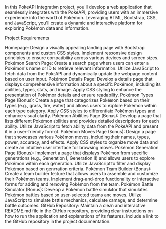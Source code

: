 In this PokeAPI Integration project, you'll develop a web application that seamlessly integrates with the PokeAPI, providing users with an immersive experience into the world of Pokémon. Leveraging HTML, Bootstrap, CSS, and JavaScript, you'll create a dynamic and interactive platform for exploring Pokémon data and information.

Project Requirements

Homepage:
Design a visually appealing landing page with Bootstrap components and custom CSS styles.
Implement responsive design principles to ensure compatibility across various devices and screen sizes.
Pokémon Search Page:
Create a search page where users can enter a Pokémon's name or ID to retrieve relevant information.
Utilize JavaScript to fetch data from the PokeAPI and dynamically update the webpage content based on user input.
Pokémon Details Page:
Develop a details page that displays comprehensive information about a specific Pokémon, including its abilities, types, stats, and image.
Apply CSS styling to enhance the presentation of Pokémon details and ensure readability.
Pokémon Types Page  (Bonus):
Create a page that categorizes Pokémon based on their types (e.g., grass, fire, water) and allows users to explore Pokémon within each type category.
Apply CSS styles to differentiate Pokémon types and enhance visual clarity.
Pokémon Abilities Page  (Bonus):
Develop a page that lists different Pokémon abilities and provides detailed descriptions for each ability.
Utilize JavaScript to fetch ability data from the PokeAPI and present it in a user-friendly format.
Pokémon Moves Page  (Bonus):
Design a page that showcases various Pokémon moves, including their names, types, power, accuracy, and effects.
Apply CSS styles to organize move data and create an intuitive user interface for browsing moves.
Pokémon Generation Page  (Bonus):
Implement a page that displays Pokémon from specific generations (e.g., Generation I, Generation II) and allows users to explore Pokémon within each generation.
Utilize JavaScript to filter and display Pokémon based on generation criteria.
Pokémon Team Builder (Bonus):
Create a team builder feature that allows users to assemble and customize their Pokémon teams.
Implement drag-and-drop functionality or interactive forms for adding and removing Pokémon from the team.
Pokémon Battle Simulator (Bonus):
Develop a Pokémon battle simulator that simulates Pokémon battles based on user-selected teams and moves.
Utilize JavaScript to simulate battle mechanics, calculate damage, and determine battle outcomes.
GitHub Repository:
Maintain a clean and interactive README.md file in the GitHub repository, providing clear instructions on how to run the application and explanations of its features.
Include a link to the GitHub repository in the project documentation.
